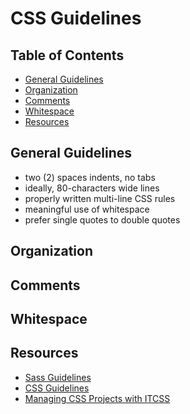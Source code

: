 # CSS Guidelines

## Table of Contents

* [General Guidelines](#general-guidelines)
* [Organization](#organization)
* [Comments](#comments)
* [Whitespace](#whitespace)
* [Resources](#resources)

## General Guidelines

* two (2) spaces indents, no tabs
* ideally, 80-characters wide lines
* properly written multi-line CSS rules
* meaningful use of whitespace
* prefer single quotes to double quotes

## Organization

## Comments

## Whitespace

## Resources

* [Sass Guidelines](https://sass-guidelin.es)
* [CSS Guidelines](https://cssguidelin.es/)
* [Managing CSS Projects with ITCSS](https://speakerdeck.com/dafed/managing-css-projects-with-itcss)